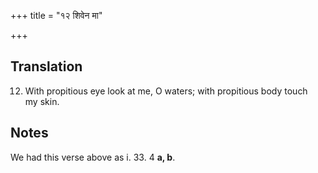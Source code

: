 +++
title = "१२ शिवेन मा"

+++
## Translation
12. With propitious eye look at me, O waters; with propitious body touch  
my skin.

## Notes
We had this verse above as i. 33. 4 **a, b**.
